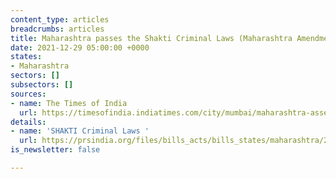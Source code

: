 ```yaml
---
content_type: articles
breadcrumbs: articles
title: Maharashtra passes the Shakti Criminal Laws (Maharashtra Amendment) Bill, 2020
date: 2021-12-29 05:00:00 +0000
states:
- Maharashtra
sectors: []
subsectors: []
sources:
- name: The Times of India
  url: https://timesofindia.indiatimes.com/city/mumbai/maharashtra-assembly-unanimously-oks-shakti-bill-seeking-death-for-rape/articleshow/88463298.cms
details:
- name: 'SHAKTI Criminal Laws '
  url: https://prsindia.org/files/bills_acts/bills_states/maharashtra/2020/Mah.%20L.A.%20Bill%20no.%2051%20of%202020%20English%20Shakti%20Criminal%20Laws%20(Maharashtra%20Amendment)%20Bill,%202020.pdf
is_newsletter: false

---
```


